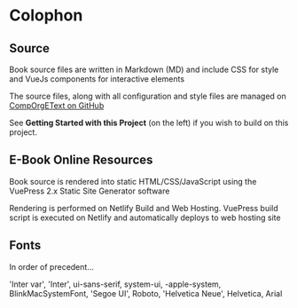 # Colophon

## Source
Book source files are written in Markdown (MD) and include CSS for style and VueJs components for interactive elements

The source files, along with all configuration and style files are managed on [CompOrgEText on GitHub](https://github.com/MarkKozel/CompOrgEText)

See **Getting Started with this Project** (on the left) if you wish to build on this project.

## E-Book Online Resources
Book source is rendered into static HTML/CSS/JavaScript using the VuePress 2.x Static Site Generator software

Rendering is performed on Netlify Build and Web Hosting. VuePress build script is executed on Netlify and automatically deploys to web hosting site

## Fonts
In order of precedent...

'Inter var', 'Inter', ui-sans-serif, system-ui, -apple-system, BlinkMacSystemFont, 'Segoe UI', Roboto, 'Helvetica Neue', Helvetica, Arial